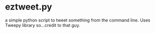 # eztweet.py
a simple python script to tweet something from the command line. Uses Tweepy library so...credit to that guy. 
